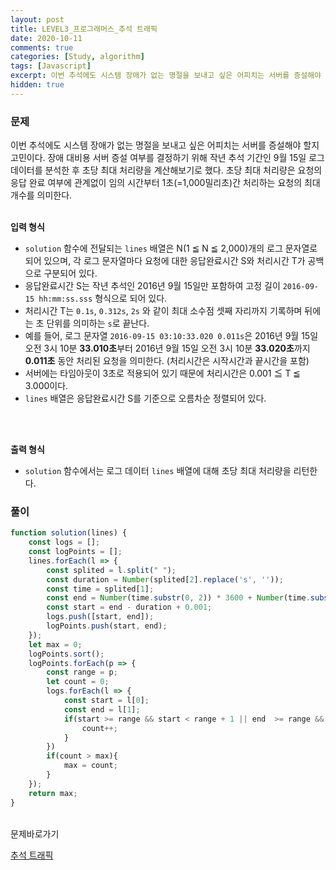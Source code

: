```yaml
---
layout: post
title: LEVEL3_프로그래머스_추석 트래픽
date: 2020-10-11
comments: true
categories: [Study, algorithm]
tags: [Javascript]
excerpt: 이번 추석에도 시스템 장애가 없는 명절을 보내고 싶은 어피치는 서버를 증설해야 할지 고민이다. 장애 대비용 서버 증설 여부를 결정하기 위해 작년 추석 기간인 9월 15일 로그 데이터를 분석한 후 초당 최대 처리량을 계산해보기로 했다.
hidden: true
---
```


### 문제

이번 추석에도 시스템 장애가 없는 명절을 보내고 싶은 어피치는 서버를 증설해야 할지 고민이다. 장애 대비용 서버 증설 여부를 결정하기 위해 작년 추석 기간인 9월 15일 로그 데이터를 분석한 후 초당 최대 처리량을 계산해보기로 했다. 초당 최대 처리량은 요청의 응답 완료 여부에 관계없이 임의 시간부터 1초(=1,000밀리초)간 처리하는 요청의 최대 개수를 의미한다.
<br>
<br>

**입력 형식**
- `solution` 함수에 전달되는 `lines` 배열은 N(1 ≦ N ≦ 2,000)개의 로그 문자열로 되어 있으며, 각 로그 문자열마다 요청에 대한 응답완료시간 S와 처리시간 T가 공백으로 구분되어 있다.
- 응답완료시간 S는 작년 추석인 2016년 9월 15일만 포함하여 고정 길이 `2016-09-15 hh:mm:ss.sss` 형식으로 되어 있다.
- 처리시간 T는 `0.1s`, `0.312s`, `2s` 와 같이 최대 소수점 셋째 자리까지 기록하며 뒤에는 초 단위를 의미하는 `s`로 끝난다.
- 예를 들어, 로그 문자열 `2016-09-15 03:10:33.020 0.011s`은 2016년 9월 15일 오전 3시 10분 **33.010초**부터 2016년 9월 15일 오전 3시 10분 **33.020초**까지 **0.011초** 동안 처리된 요청을 의미한다. (처리시간은 시작시간과 끝시간을 포함)
- 서버에는 타임아웃이 3초로 적용되어 있기 때문에 처리시간은 0.001 ≦ T ≦ 3.000이다.
- `lines` 배열은 응답완료시간 S를 기준으로 오름차순 정렬되어 있다.
<br>
<br>

**출력 형식**
- `solution` 함수에서는 로그 데이터 `lines` 배열에 대해 초당 최대 처리량을 리턴한다.

### 풀이

```javascript
function solution(lines) {
    const logs = [];
    const logPoints = [];
    lines.forEach(l => {
        const splited = l.split(" ");
        const duration = Number(splited[2].replace('s', ''));
        const time = splited[1];
        const end = Number(time.substr(0, 2)) * 3600 + Number(time.substr(3, 2)) * 60 + Number(time.substr(6, 6));
        const start = end - duration + 0.001;
        logs.push([start, end]);
        logPoints.push(start, end);
    });
    let max = 0; 
    logPoints.sort();
    logPoints.forEach(p => {
        const range = p;
        let count = 0;
        logs.forEach(l => {
            const start = l[0];
            const end = l[1];
            if(start >= range && start < range + 1 || end  >= range && end < range + 1 || start <= range && end >= range + 1){
                count++;
            }
        })
        if(count > max){
            max = count;
        }
    });
    return max;
}
```

<br>
<span class="reference">문제바로가기</span>

[추석 트래픽](https://programmers.co.kr/learn/courses/30/lessons/17676)
